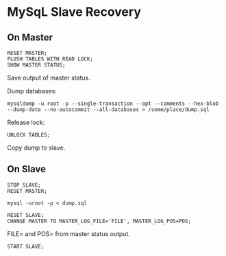 # MySqL Slave Recovery


## On Master

```
RESET MASTER;
FLUSH TABLES WITH READ LOCK;
SHOW MASTER STATUS;
```

Save output of master status.

Dump databases:

```
mysqldump -u root -p --single-transaction --opt --comments --hex-blob --dump-date --no-autocommit --all-databases > /some/place/dump.sql
```

Release lock:

```
UNLOCK TABLES;
```

Copy dump to slave.

## On Slave

```
STOP SLAVE;
RESET MASTER;
```

```
mysql -uroot -p < dump.sql
```

```
RESET SLAVE;
CHANGE MASTER TO MASTER_LOG_FILE='FILE', MASTER_LOG_POS=POS;
```

FILE= and POS= from master status output.

```
START SLAVE;
```
